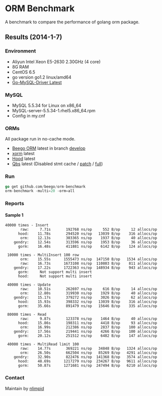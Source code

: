 # ORM Benchmark

A benchmark to compare the performance of golang orm package.

## Results (2014-1-7)

### Environment

* Aliyun Intel Xeon E5-2630 2.30GHz (4 core)
* 8G RAM
* CentOS 6.5
* go version go1.2 linux/amd64
* [Go-MySQL-Driver Latest](https://github.com/go-sql-driver/mysql)

### MySQL

* MySQL 5.5.34 for Linux on x86_64
* MySQL-server-5.5.34-1.rhel5.x86_64.rpm
* Config in my.cnf

### ORMs

All package run in no-cache mode.

* [Beego ORM](http://beego.me/docs/mvc/model/overview.md) latest in branch [develop](https://github.com/astaxie/beego/tree/develop)
* [xorm](https://github.com/lunny/xorm) latest
* [Hood](https://github.com/eaigner/hood) latest
* [Qbs](https://github.com/coocood/qbs) latest (Disabled stmt cache / [patch](https://gist.github.com/slene/8297019) / [full](https://gist.github.com/slene/8297565))

### Run

```go
go get github.com/beego/orm-benchmark
orm-benchmark -multi=20 -orm=all
```

### Reports

#### Sample 1

```
40000 times - Insert
       raw:     7.71s       192768 ns/op     552 B/op     12 allocs/op
      hood:    11.78s       294520 ns/op   13039 B/op    316 allocs/op
       orm:    12.13s       303365 ns/op    1937 B/op     40 allocs/op
    gendry:    12.54s       313596 ns/op    1953 B/op     36 allocs/op
      gorm:    16.48s       411881 ns/op    6142 B/op    124 allocs/op

 10000 times - MultiInsert 100 row
       orm:    15.55s      1555473 ns/op  147150 B/op   1534 allocs/op
       raw:    16.73s      1673108 ns/op  110803 B/op    811 allocs/op
    gendry:    17.22s      1722363 ns/op  148934 B/op    943 allocs/op
      gorm:     Not support multi insert
      hood:     Not support multi insert

 40000 times - Update
       raw:    10.51s       262697 ns/op     616 B/op     14 allocs/op
       orm:    12.80s       319930 ns/op    1929 B/op     40 allocs/op
    gendry:    15.17s       379272 ns/op    3026 B/op     62 allocs/op
      hood:    15.93s       398332 ns/op   13039 B/op    316 allocs/op
      gorm:    35.66s       891479 ns/op   15646 B/op    335 allocs/op

 80000 times - Read
       raw:     9.87s       123378 ns/op    1464 B/op     40 allocs/op
      hood:    15.86s       198311 ns/op    4418 B/op     93 allocs/op
       orm:    16.99s       212386 ns/op    2837 B/op    100 allocs/op
    gendry:    17.56s       219441 ns/op    4266 B/op    100 allocs/op
      gorm:    20.12s       251512 ns/op    6482 B/op    147 allocs/op

 40000 times - MultiRead limit 100
       raw:    14.77s       369221 ns/op   34848 B/op   1324 allocs/op
       orm:    26.50s       662504 ns/op   85269 B/op   4291 allocs/op
    gendry:    32.90s       822476 ns/op  141368 B/op   3574 allocs/op
      hood:    48.69s      1217279 ns/op  234267 B/op   9611 allocs/op
      gorm:    50.87s      1271681 ns/op  247494 B/op   6210 allocs/op
```


### Contact

Maintain by [nlimpid](https://github.com/nlimpid)